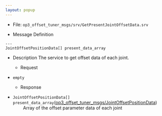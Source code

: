 ```yaml
---
layout: popup
---
```


- File: `op3_offset_tuner_msgs/srv/GetPresentJointOffsetData.srv`

- Message Definition
 ```
 ---
 JointOffsetPositionData[] present_data_array
 ```

- Description
The service to get offset data of each joint.

  - Request
* `empty`

  - Response
* `JointOffsetPositionData[] present_data_array`([op3_offset_tuner_msgs/JointOffsetPositionData](op3_JointOffsetPositionData.msg))  
&emsp;&emsp; Array of the offset parameter data of each joint  

